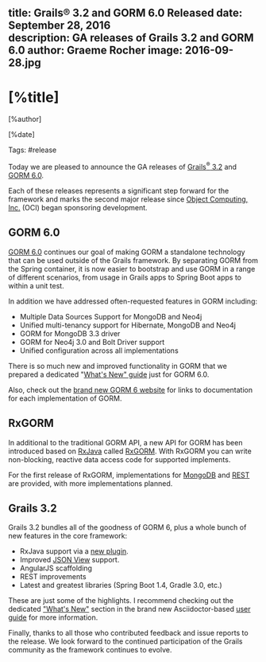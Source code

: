 title: Grails® 3.2 and GORM 6.0 Released
date: September 28, 2016  
description: GA releases of Grails 3.2 and GORM 6.0
author: Graeme Rocher
image: 2016-09-28.jpg  
---

# [%title]

[%author]

[%date] 

Tags: #release

Today we are pleased to announce the GA releases of [Grails<sup>&reg;</sup> 3.2](https://github.com/grails/grails-core/releases/tag/v3.2.0) and [GORM 6.0](https://gorm.grails.org/latest/).

Each of these releases represents a significant step forward for the framework and marks the second major release since [Object Computing, Inc.](https://objectcomputing.com/) (OCI) began sponsoring development.

## GORM 6.0

[GORM 6.0](https://gorm.grails.org/6.0.x) continues our goal of making GORM a standalone technology that can be used outside of the Grails framework. By separating GORM from the Spring container, it is now easier to bootstrap and use GORM in a range of different scenarios, from usage in Grails apps to Spring Boot apps to within a unit test.

In addition we have addressed often-requested features in GORM including:

*   Multiple Data Sources Support for MongoDB and Neo4j
*   Unified multi-tenancy support for Hibernate, MongoDB and Neo4j
*   GORM for MongoDB 3.3 driver
*   GORM for Neo4j 3.0 and Bolt Driver support
*   Unified configuration across all implementations

There is so much new and improved functionality in GORM that we prepared a dedicated "[What's New" guide](https://gorm.grails.org/latest/whatsNew/manual/index.html) just for GORM 6.0.

Also, check out the [brand new GORM 6 website](https://gorm.grails.org/latest/) for links to documentation for each implementation of GORM.

## RxGORM

In additional to the traditional GORM API, a new API for GORM has been introduced based on [RxJava](https://github.com/ReactiveX/RxJava/wiki) called [RxGORM](https://gorm.grails.org/6.0.x/rx/manual/index.html). With RxGORM you can write non-blocking, reactive data access code for supported implements.

For the first release of RxGORM, implementations for [MongoDB](https://gorm.grails.org/6.0.x/rx/manual/index.html) and [REST](https://gorm.grails.org/6.0.x/rx/rest-client/manual/index.html) are provided, with more implementations planned.

## Grails 3.2

Grails 3.2 bundles all of the goodness of GORM 6, plus a whole bunch of new features in the core framework:

*   RxJava support via a [new plugin](/plugins.html#plugin/rxjava).
*   Improved [JSON View](https://views.grails.org/) support.
*   AngularJS scaffolding
*   REST improvements
*   Latest and greatest libraries (Spring Boot 1.4, Gradle 3.0, etc.)

These are just some of the highlights. I recommend checking out the dedicated ["What's New"](https://docs.grails.org/3.2.x/guide/introduction.html#whatsNew) section in the brand new Asciidoctor-based [user guide](https://docs.grails.org/3.2.x) for more information.

Finally, thanks to all those who contributed feedback and issue reports to the release. We look forward to the continued participation of the Grails community as the framework continues to evolve.
